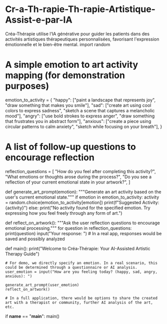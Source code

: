 # Cr-a-Th-rapie-Th-rapie-Artistique-Assist-e-par-IA
Créa-Thérapie utilise l'IA générative pour guider les patients dans des activités artistiques thérapeutiques personnalisées, favorisant l'expression émotionnelle et le bien-être mental.
import random

# A simple emotion to art activity mapping (for demonstration purposes)
emotion_to_activity = {
    "happy": ["paint a landscape that represents joy", "draw something that makes you smile"],
    "sad": ["create art using cool colors to express sadness", "sketch a scene that captures a melancholic mood"],
    "angry": ["use bold strokes to express anger", "draw something that frustrates you in abstract form"],
    "anxious": ["create a piece using circular patterns to calm anxiety", "sketch while focusing on your breath"],
}

# A list of follow-up questions to encourage reflection
reflection_questions = [
    "How do you feel after completing this activity?",
    "What emotions or thoughts arose during the process?",
    "Do you see a reflection of your current emotional state in your artwork?",
]

def generate_art_prompt(emotion):
    """Generate an art activity based on the user's current emotional state."""
    if emotion in emotion_to_activity:
        activity = random.choice(emotion_to_activity[emotion])
        print(f"Suggested Activity: {activity}")
    else:
        print("No activity found for the specified emotion. Try expressing how you feel freely through any form of art.")

def reflect_on_artwork():
    """Ask the user reflection questions to encourage emotional processing."""
    for question in reflection_questions:
        print(question)
        input("Your response: ")  # In a real app, responses would be saved and possibly analyzed

def main():
    print("Welcome to Créa-Thérapie: Your AI-Assisted Artistic Therapy Guide")
    
    # For demo, we directly specify an emotion. In a real scenario, this could be determined through a questionnaire or AI analysis.
    user_emotion = input("How are you feeling today? (happy, sad, angry, anxious): ")
    
    generate_art_prompt(user_emotion)
    reflect_on_artwork()

    # In a full application, there would be options to share the created art with a therapist or community, further AI analysis of the art, etc.

if __name__ == "__main__":
    main()
